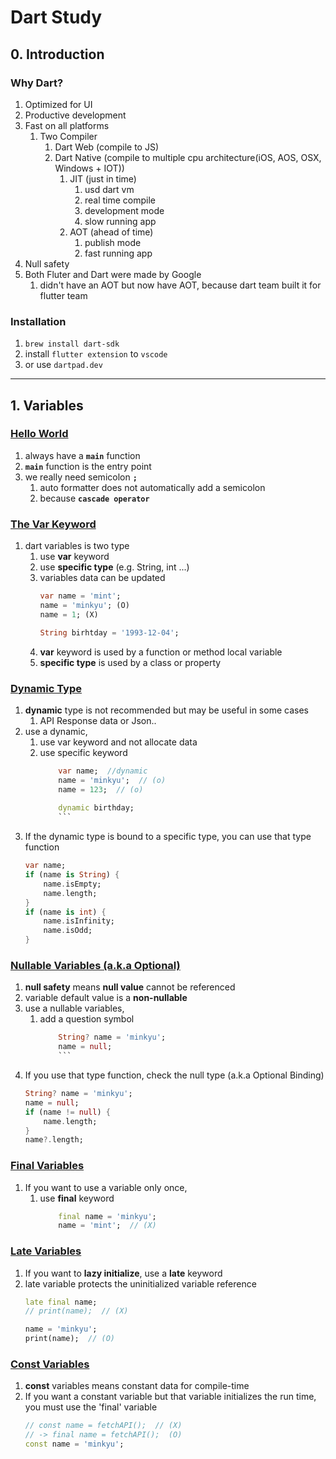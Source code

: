# Dart Study
## 0. Introduction
### Why Dart?
1. Optimized for UI
2. Productive development
3. Fast on all platforms
	1. Two Compiler
		1. Dart Web (compile to JS)
		2. Dart Native (compile to multiple cpu architecture(iOS, AOS, OSX, Windows + IOT))
			1. JIT (just in time)
				1. usd dart vm
				2. real time compile
				3. development mode
				4. slow running app
			3. AOT (ahead of time)
				1. publish mode
				2. fast running app
4. Null safety
5. Both Fluter and Dart were made by Google
	1. didn't have an AOT but now have AOT, because dart team built it for flutter team
### Installation
1. `brew install dart-sdk`
2. install `flutter extension` to `vscode`
3. or use `dartpad.dev`
---
## 1. Variables
### [Hello World](Code/0-Introduction/main.dart)
1. always have a **`main`** function
2. **`main`** function is the entry point
3. we really need semicolon **`;`** 
	1. auto formatter does not automatically add a semicolon
	2. because **`cascade operator`**
### [The Var Keyword](Code/1-Variables/var.dart)
1. dart variables is two type
	1. use **var** keyword
	2. use **specific type** (e.g. String, int ...)
	3. variables data can be updated
	   ```dart 
	   var name = 'mint'; 
	   name = 'minkyu'; (O) 
	   name = 1; (X)
	   
	   String birhtday = '1993-12-04';
	   ```
	4. **var** keyword is used by a function or method local variable
	5. **specific type** is used by a class or property
### [Dynamic Type](Code/1-Variables/dynamic.dart)
1. **dynamic** type is not recommended but may be useful in some cases
	1. API Response data or Json..
2. use a dynamic,
	1. use var keyword and not allocate data
	2. use specific keyword
	   ```dart
		   var name;  //dynamic
		   name = 'minkyu';  // (o)
		   name = 123;  // (o)
		   
		   dynamic birthday;
		   ```
3. If the dynamic type is bound to a specific type, you can use that type function
   ``` dart
   var name;
   if (name is String) {
	   name.isEmpty;
	   name.length;
   }
   if (name is int) {
	   name.isInfinity;
	   name.isOdd;
   }
   ```
### [Nullable Variables (a.k.a Optional)](Code/1-Variables/nullable.dart)
1. **null safety** means **null value** cannot be referenced
2. variable default value is a **non-nullable**
3. use a nullable variables,
	1. add a question symbol
	   ```dart
		   String? name = 'minkyu';
		   name = null;
		   ```
3. If you use that type function, check the null type (a.k.a Optional Binding)
   ```dart
   String? name = 'minkyu';
   name = null;
   if (name != null) {
	   name.length;
   }
   name?.length;
   ```
### [Final Variables](Code/1-Variables/final.dart)
1. If you want to use a variable only once,
	1. use **final** keyword
	   ```dart
		   final name = 'minkyu';
		   name = 'mint';  // (X)
		  ```
### [Late Variables](Code/1-Variables/late.dart)
1. If you want to **lazy initialize**, use a **late** keyword
2. late variable protects the uninitialized variable reference
   ```dart
   late final name;
   // print(name);  // (X)
   
   name = 'minkyu';
   print(name);  // (O)
   ```
### [Const Variables](Code/1-Variables/const.dart)
1. **const** variables means constant data for compile-time
2. If you want a constant variable but that variable initializes the run time, you must use the 'final' variable
   ```dart
   // const name = fetchAPI();  // (X)
   // -> final name = fetchAPI();  (O)
   const name = 'minkyu';
   ```
